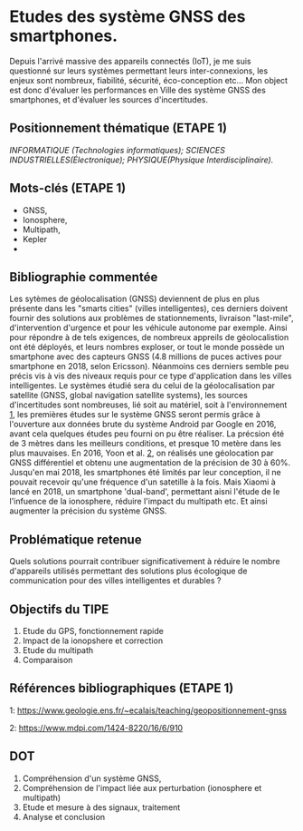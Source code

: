 # Etudes des système GNSS des smartphones.
Depuis l'arrivé massive des appareils connectés (IoT), je me suis questionné sur leurs systèmes permettant leurs inter-connexions, les enjeux sont nombreux,
fiabilité, sécurité, éco-conception etc... Mon object est donc d'évaluer les performances en Ville des système GNSS des smartphones, et d'évaluer les sources
d'incertitudes.

## Positionnement thématique (ETAPE 1) 

*INFORMATIQUE (Technologies informatiques); SCIENCES INDUSTRIELLES(Électronique); PHYSIQUE(Physique Interdisciplinaire).*

## Mots-clés (ETAPE 1) 
* GNSS,  
* Ionosphere,
* Multipath,
* Kepler
* 


## Bibliographie commentée 

Les sytèmes de géolocalisation (GNSS) deviennent de plus en plus présente dans les "smarts cities" (villes intelligentes), 
ces derniers doivent fournir des solutions aux problèmes de stationnements, livraison "last-mile", d'intervention d'urgence et pour les véhicule autonome par exemple.
Ainsi pour répondre à de tels exigences, de nombreux appreils de géolocalistion ont été déployés, et leurs nombres exploser, or tout le monde possède un
smartphone avec des capteurs GNSS (4.8 millions de puces actives pour smartphone en 2018, selon Ericsson). Néanmoins ces derniers semble peu précis vis à vis des 
niveaux requis pour ce type d'application dans les villes intelligentes.
Le systèmes étudié sera du celui de la géolocalisation par satellite (GNSS, global navigation satellite systems), les sources d'incertitudes sont nombreuses, lié
soit au matériel, soit à l'environnement [1], les premières études sur le système GNSS seront permis grâce à l'ouverture aux données brute du système Android par
Google en 2016, avant cela quelques études peu fourni on pu être réaliser. La précsion été de 3 mètres dans les meilleurs conditions, et presque 10 metère dans les plus
mauvaises. En 2016, Yoon et al. [2], on réalisés une géolocation par GNSS différentiel et obtenu une augmentation de la précision de 30 à 60%. Jusqu'en mai 2018,
les smartphones été limités par leur conception, il ne pouvait recevoir qu'une fréquence d'un satetille à la fois. Mais Xiaomi à lancé en 2018, un smartphone 'dual-band',
permettant aisni l'étude de le l'infuence de la ionosphere, réduire l'impact du multipath etc. Et ainsi augmenter la précision du système GNSS.

## Problématique retenue 
Quels solutions pourrait contribuer significativement à réduire le nombre d'appareils utilisés permettant des solutions plus écologique de communication pour des 
villes intelligentes et durables ?

## Objectifs du TIPE 
1. Etude du GPS, fonctionnement rapide
2. Impact de la ionopshere et correction
3. Etude du multipath
4. Comparaison


## Références bibliographiques (ETAPE 1) 
[1]: https://www.geologie.ens.fr/~ecalais/teaching/geopositionnement-gnss
1: https://www.geologie.ens.fr/~ecalais/teaching/geopositionnement-gnss

[2]: https://www.mdpi.com/1424-8220/16/6/910
2: https://www.mdpi.com/1424-8220/16/6/910

## DOT
1. Compréhension d'un système GNSS,
2. Compréhension de l'impact liée aux perturbation (ionosphere et multipath)
3. Etude et mesure à des signaux, traitement
4. Analyse et conclusion
